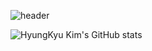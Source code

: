 ![header](https://capsule-render.vercel.app/api?type=waving&color=auto&height=200&text=初めまして！)

![HyungKyu Kim's GitHub stats](https://github-readme-stats.vercel.app/api?username=vellimole0621&show_icons=true&theme=radical)

